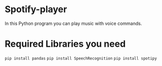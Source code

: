 # Spotify-player
In this Python program you can play music with voice commands.
# Required Libraries you need
`pip install pandas`
`pip install SpeechRecognition`
`pip install spotipy`
